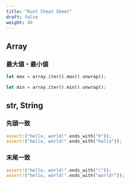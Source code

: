 ```yaml
---
title: "Rust Cheat Sheet"
draft: false
weight: 40
---
```


## Array

### 最大値・最小値

```rs
let max = array.iter().max().unwrap();
```

```rs
let min = array.iter().min().unwrap();
```

## str, String

### 先頭一致

```rs
assert!("hello, world!".ends_with("h"));
assert!("hello, world!".ends_with("hello"));
```

### 末尾一致

```rs
assert!("hello, world!".ends_with("!"));
assert!("hello, world!".ends_with("world!"));
```
